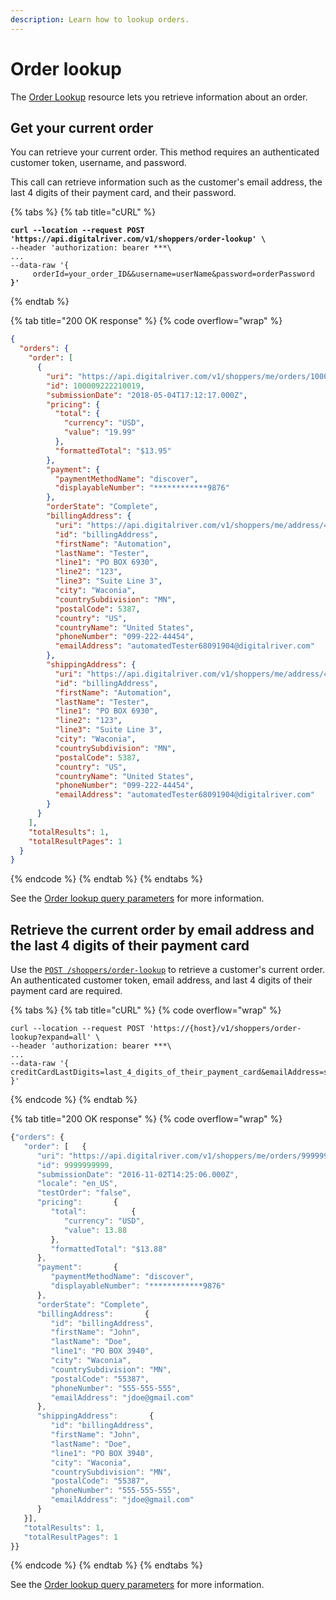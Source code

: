 ```yaml
---
description: Learn how to lookup orders.
---
```


# Order lookup

The [Order Lookup](https://www.digitalriver.com/docs/commerce-shopper-api/#tag/Order-Lookup) resource lets you retrieve information about an order.

## Get your current order

You can retrieve your current order. This method requires an authenticated customer token, username, and password.

This call can retrieve information such as the customer's email address, the last 4 digits of their payment card, and their password.

{% tabs %}
{% tab title="cURL" %}
<pre class="language-http" data-overflow="wrap"><code class="lang-http"><strong>curl --location --request POST 'https://api.digitalriver.com/v1/shoppers/order-lookup' \
</strong>--header 'authorization: bearer ***\
...
--data-raw '{
     orderId=your_order_ID&#x26;&#x26;username=userName&#x26;password=orderPassword
<strong>}'     
</strong></code></pre>
{% endtab %}

{% tab title="200 OK response" %}
{% code overflow="wrap" %}
```json
{
  "orders": {
    "order": [
      {
        "uri": "https://api.digitalriver.com/v1/shoppers/me/orders/100009222210019",
        "id": 100009222210019,
        "submissionDate": "2018-05-04T17:12:17.000Z",
        "pricing": {
          "total": {
            "currency": "USD",
            "value": "19.99"
          },
          "formattedTotal": "$13.95"
        },
        "payment": {
          "paymentMethodName": "discover",
          "displayableNumber": "************9876"
        },
        "orderState": "Complete",
        "billingAddress": {
          "uri": "https://api.digitalriver.com/v1/shoppers/me/address/47278020023",
          "id": "billingAddress",
          "firstName": "Automation",
          "lastName": "Tester",
          "line1": "PO BOX 6930",
          "line2": "123",
          "line3": "Suite Line 3",
          "city": "Waconia",
          "countrySubdivision": "MN",
          "postalCode": 5387,
          "country": "US",
          "countryName": "United States",
          "phoneNumber": "099-222-44454",
          "emailAddress": "automatedTester68091904@digitalriver.com"
        },
        "shippingAddress": {
          "uri": "https://api.digitalriver.com/v1/shoppers/me/address/47278020023",
          "id": "billingAddress",
          "firstName": "Automation",
          "lastName": "Tester",
          "line1": "PO BOX 6930",
          "line2": "123",
          "line3": "Suite Line 3",
          "city": "Waconia",
          "countrySubdivision": "MN",
          "postalCode": 5387,
          "country": "US",
          "countryName": "United States",
          "phoneNumber": "099-222-44454",
          "emailAddress": "automatedTester68091904@digitalriver.com"
        }
      }
    ],
    "totalResults": 1,
    "totalResultPages": 1
  }
}
```
{% endcode %}
{% endtab %}
{% endtabs %}

See the [Order lookup query parameters](../../general-resources/shopper-apis-reference/orders/#order-lookup-query-parameters) for more information.

## Retrieve the current order by email address and the last 4 digits of their payment card

Use the [`POST /shoppers/order-lookup`](https://www.digitalriver.com/docs/commerce-shopper-api/#tag/Order-Lookup/paths/\~1v1\~1shoppers\~1order-lookup/post) to retrieve a customer's current order. An authenticated customer token, email address, and last 4 digits of their payment card are required.

{% tabs %}
{% tab title="cURL" %}
{% code overflow="wrap" %}
```http
curl --location --request POST 'https://{host}/v1/shoppers/order-lookup?expand=all' \
--header 'authorization: bearer ***\
...
--data-raw '{
creditCardLastDigits=last_4_digits_of_their_payment_card&emailAddress=shopper's_email_address
}' 
```
{% endcode %}
{% endtab %}

{% tab title="200 OK response" %}
{% code overflow="wrap" %}
```javascript
{"orders": {
   "order": [   {
      "uri": "https://api.digitalriver.com/v1/shoppers/me/orders/9999999999",
      "id": 9999999999,
      "submissionDate": "2016-11-02T14:25:06.000Z",
      "locale": "en_US",
      "testOrder": "false",
      "pricing":       {
         "total":          {
            "currency": "USD",
            "value": 13.88
         },
         "formattedTotal": "$13.88"
      },
      "payment":       {
         "paymentMethodName": "discover",
         "displayableNumber": "************9876"
      },
      "orderState": "Complete",
      "billingAddress":       {
         "id": "billingAddress",
         "firstName": "John",
         "lastName": "Doe",
         "line1": "PO BOX 3940",
         "city": "Waconia",
         "countrySubdivision": "MN",
         "postalCode": "55387",
         "phoneNumber": "555-555-555",
         "emailAddress": "jdoe@gmail.com"
      },
      "shippingAddress":       {
         "id": "billingAddress",
         "firstName": "John",
         "lastName": "Doe",
         "line1": "PO BOX 3940",
         "city": "Waconia",
         "countrySubdivision": "MN",
         "postalCode": "55387",
         "phoneNumber": "555-555-555",
         "emailAddress": "jdoe@gmail.com"
      }
   }],
   "totalResults": 1,
   "totalResultPages": 1
}}
```
{% endcode %}
{% endtab %}
{% endtabs %}

See the [Order lookup query parameters](../../general-resources/shopper-apis-reference/orders/#order-lookup-query-parameters) for more information.
